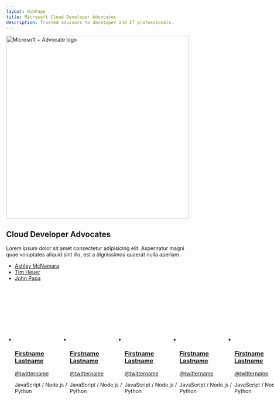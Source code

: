```yaml
--- 
layout: HubPage
title: Microsoft Cloud Developer Advocates
description: Trusted advisors to developer and IT professionals.
---
```

<style>
.cda-list {
    display: flex;
}
.cda-list .cardImage {
    border-radius: 50%;
    width: 150px;
    overflow: hidden;
    height: 150px;
    display: flex;
    align-items: center;
    align-content: center;
    margin-bottom: 15px;
}
.cda-list .cardImage img {
    min-width: 150px;
    min-height: 150px;
}
</style>

<div id="main" class="v2">
    <div class="container">
        <img width="500" alt="Microsoft + Advocate logo" src="https://raw.githubusercontent.com/ashleymcnamara/Developer-Advocate-Bit/master/BitMicrosoft.png" />
        <h2> Cloud Developer Advocates</h2>
        <p>Lorem ipsum dolor sit amet consectetur adipisicing elit. Aspernatur magni quae voluptates aliquid sint illo, est a dignissimos quaerat nulla aperiam.</p>
        <ul>
            <li><a href="ashley-mcnamara">Ashley McNamara</a></li>
            <li><a href="tim-heuer">Tim Heuer</a></li>
            <li><a href="john-papa">John Papa</a></li>
        </ul>
        <ul id="cardtypes-10" class="cardsW panelContent cda-list">
            <li>
                <a href="">
                <div class="cardSize">
                    <div class="cardPadding">
                        <div class="card">
                            <div class="cardImageOuter">
                                <div class="cardImage">
                                    <img src="http://placekitten.com/g/150/250" alt="" data-linktype="absolute-path">
                                </div>
                            </div>
                            <div class="cardText">
                                <h3>Firstname Lastname</h3>
                                <p><a href="" target="blank">@twittername</a></p>
                                <p>JavaScript / Node.js / Python</p>
                            </div>
                        </div>
                    </div>
                </div>
                </a>
            </li>
            <li>
                <a href="">
                <div class="cardSize">
                    <div class="cardPadding">
                        <div class="card">
                            <div class="cardImageOuter">
                                <div class="cardImage">
                                    <img src="http://placekitten.com/g/150/250" alt="" data-linktype="absolute-path">
                                </div>
                            </div>
                            <div class="cardText">
                                <h3>Firstname Lastname</h3>
                                <p><a href="" target="blank">@twittername</a></p>
                                <p>JavaScript / Node.js / Python</p>
                            </div>
                        </div>
                    </div>
                </div>
                </a>
            </li>
            <li>
                <a href="">
                <div class="cardSize">
                    <div class="cardPadding">
                        <div class="card">
                            <div class="cardImageOuter">
                                <div class="cardImage">
                                    <img src="http://placekitten.com/g/150/250" alt="" data-linktype="absolute-path">
                                </div>
                            </div>
                            <div class="cardText">
                                <h3>Firstname Lastname</h3>
                                <p><a href="" target="blank">@twittername</a></p>
                                <p>JavaScript / Node.js / Python</p>
                            </div>
                        </div>
                    </div>
                </div>
                </a>
            </li>
            <li>
                <a href="">
                <div class="cardSize">
                    <div class="cardPadding">
                        <div class="card">
                            <div class="cardImageOuter">
                                <div class="cardImage">
                                    <img src="http://placekitten.com/g/150/250" alt="" data-linktype="absolute-path">
                                </div>
                            </div>
                            <div class="cardText">
                                <h3>Firstname Lastname</h3>
                                <p><a href="" target="blank">@twittername</a></p>
                                <p>JavaScript / Node.js / Python</p>
                            </div>
                        </div>
                    </div>
                </div>
                </a>
            </li>
            <li>
                <a href="">
                <div class="cardSize">
                    <div class="cardPadding">
                        <div class="card">
                            <div class="cardImageOuter">
                                <div class="cardImage">
                                    <img src="http://placekitten.com/g/150/250" alt="" data-linktype="absolute-path">
                                </div>
                            </div>
                            <div class="cardText">
                                <h3>Firstname Lastname</h3>
                                <p><a href="" target="blank">@twittername</a></p>
                                <p>JavaScript / Node.js / Python</p>
                            </div>
                        </div>
                    </div>
                </div>
                </a>
            </li>
            <li>
                <a href="">
                <div class="cardSize">
                    <div class="cardPadding">
                        <div class="card">
                            <div class="cardImageOuter">
                                <div class="cardImage">
                                    <img src="http://placekitten.com/g/150/250" alt="" data-linktype="absolute-path">
                                </div>
                            </div>
                            <div class="cardText">
                                <h3>Firstname Lastname</h3>
                                <p><a href="" target="blank">@twittername</a></p>
                                <p>JavaScript / Node.js / Python</p>
                            </div>
                        </div>
                    </div>
                </div>
                </a>
            </li>
            <li>
                <a href="">
                <div class="cardSize">
                    <div class="cardPadding">
                        <div class="card">
                            <div class="cardImageOuter">
                                <div class="cardImage">
                                    <img src="http://placekitten.com/g/150/250" alt="" data-linktype="absolute-path">
                                </div>
                            </div>
                            <div class="cardText">
                                <h3>Firstname Lastname</h3>
                                <p><a href="" target="blank">@twittername</a></p>
                                <p>JavaScript / Node.js / Python</p>
                            </div>
                        </div>
                    </div>
                </div>
                </a>
            </li>
        </ul>
    </div>
 </div>
